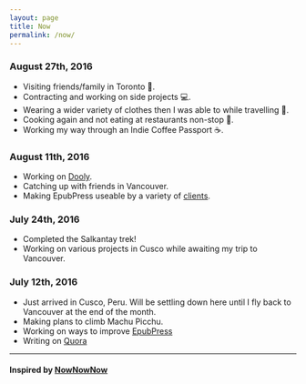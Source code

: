 ```yaml
---
layout: page
title: Now
permalink: /now/
---
```


### August 27th, 2016
- Visiting friends/family in Toronto 👫.
- Contracting and working on side projects 💻.
- Wearing a wider variety of clothes then I was able to while travelling 👔.
- Cooking again and not eating at restaurants non-stop 🍲.
- Working my way through an Indie Coffee Passport ☕️.

### August 11th, 2016
- Working on [Dooly](http://dooly.ai).
- Catching up with friends in Vancouver.
- Making EpubPress useable by a variety of [clients](https://github.com/haroldtreen/epub-press-clients).


### July 24th, 2016
- Completed the Salkantay trek!
- Working on various projects in Cusco while awaiting my trip to Vancouver.

### July 12th, 2016
- Just arrived in Cusco, Peru. Will be settling down here until I fly back to Vancouver at the end of the month.
- Making plans to climb Machu Picchu.
- Working on ways to improve [EpubPress](https://epub.press)
- Writing on [Quora](https://www.quora.com/profile/Harold-Treen)

----

#### Inspired by [NowNowNow](http://nownownow.com/)
